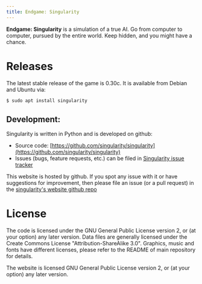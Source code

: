 ```yaml
---
title: Endgame: Singularity
---
```


**Endgame: Singularity** is a simulation of a true AI. Go from
computer to computer, pursued by the entire world. Keep hidden, and
you might have a chance.


# Releases

The latest stable release of the game is 0.30c.  It is available from Debian and Ubuntu via:

```sh
$ sudo apt install singularity
```

## Development:

Singularity is written in Python and is developed on github:

 * Source code: [https://github.com/singularity/singularity](https://github.com/singularity/singularity)
 * Issues (bugs, feature requests, etc.) can be filed in [Singularity issue tracker](https://github.com/singularity/singularity/issues)

This website is hosted by github.  If you spot any issue with it or
have suggestions for improvement, then please file an issue (or a pull
request) in the [singularity's website github
repo](https://github.com/singularity/singularity.github.io)

# License

The code is licensed under the GNU General Public License version 2,
or (at your option) any later version.  Data files are generally
licensed under the Create Commons License "Attribution-ShareAlike
3.0".  Graphics, music and fonts have different licenses, please refer
to the README of main repository for details.

The website is licensed GNU General Public License version 2,
or (at your option) any later version.

